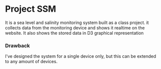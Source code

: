 # Project SSM
It is a sea level and salinity monitoring system built as a class project. 
it collects data from the monitoring device and shows it realtime on the website.
It also shows the stored data in D3 graphical representation

### Drawback
I've designed the system for a single device only, but this can be extended to any amount of devices.

